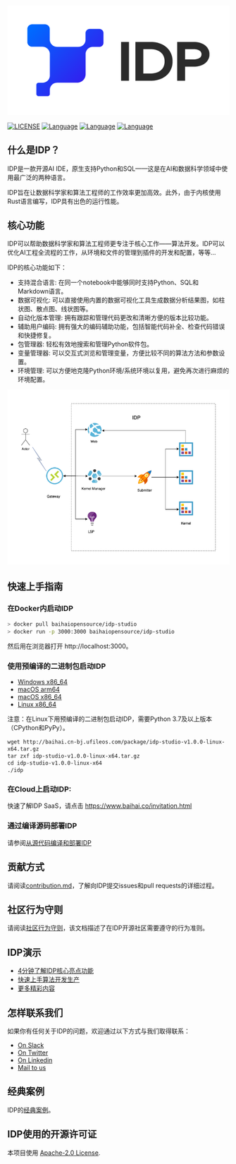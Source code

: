 ![](docs/logo_new.png)

[![LICENSE](https://img.shields.io/badge/licence-Apache%202.0-brightgreen)](https://github.com/BaihaiAI/IDP/blob/main/LICENSE)
[![Language](https://img.shields.io/badge/language-Rust-brightgreen)](https://www.rust-lang.org/)
[![Language](https://img.shields.io/badge/language-javascript-brightgreen)](https://www.javascript.com/)
[![Language](https://img.shields.io/badge/language-Python-brightgreen)](https://www.python.org/)


## 什么是IDP？
IDP是一款开源AI IDE，原生支持Python和SQL——这是在AI和数据科学领域中使用最广泛的两种语言。

IDP旨在让数据科学家和算法工程师的工作效率更加高效。此外，由于内核使用Rust语言编写，IDP具有出色的运行性能。

## 核心功能
IDP可以帮助数据科学家和算法工程师更专注于核心工作——算法开发。IDP可以优化AI工程全流程的工作，从环境和文件的管理到插件的开发和配置，等等...

IDP的核心功能如下：
* 支持混合语言: 在同一个notebook中能够同时支持Python、SQL和Markdown语言。
* 数据可视化: 可以直接使用内置的数据可视化工具生成数据分析结果图，如柱状图、散点图、线状图等。
* 自动化版本管理: 拥有跟踪和管理代码更改和清晰方便的版本比较功能。
* 辅助用户编码: 拥有强大的编码辅助功能，包括智能代码补全、检查代码错误和快捷修复。
* 包管理器: 轻松有效地搜索和管理Python软件包。
* 变量管理器: 可以交互式浏览和管理变量，方便比较不同的算法方法和参数设置。
* 环境管理: 可以方便地克隆Python环境/系统环境以复用，避免再次进行麻烦的环境配置。

![](docs/open.png)

## 快速上手指南

### 在Docker内启动IDP
``` bash
> docker pull baihaiopensource/idp-studio
> docker run -p 3000:3000 baihaiopensource/idp-studio
```
然后用在浏览器打开 http://localhost:3000。

### 使用预编译的二进制包启动IDP

- [Windows x86_64](http://baihai.cn-bj.ufileos.com/package/idp-studio-v1.0.0-win-x64.zip)
- [macOS arm64](http://baihai.cn-bj.ufileos.com/package/idp-studio-v1.0.0-darwin-arm64.tar.gz)
- [macOS x86_64](http://baihai.cn-bj.ufileos.com/package/idp-studio-v1.0.0-darwin-x64.tar.gz)
- [Linux x86_64](http://baihai.cn-bj.ufileos.com/package/idp-studio-v1.0.0-linux-x64.tar.gz)

注意：在Linux下用预编译的二进制包启动IDP，需要Python 3.7及以上版本（CPython和PyPy）。

```
wget http://baihai.cn-bj.ufileos.com/package/idp-studio-v1.0.0-linux-x64.tar.gz
tar zxf idp-studio-v1.0.0-linux-x64.tar.gz
cd idp-studio-v1.0.0-linux-x64
./idp
```

### 在Cloud上启动IDP:
快速了解IDP SaaS，请点击 <https://www.baihai.co/invitation.html>

### 通过编译源码部署IDP
请参阅[从源代码编译和部署IDP](/docs/compile-deploy-from-source.md)


## 贡献方式
请阅读[contribution.md](/docs/contributing.md)，了解向IDP提交issues和pull requests的详细过程。

## 社区行为守则
请阅读[社区行为守则](/docs/code-of-conduct.md)，该文档描述了在IDP开源社区需要遵守的行为准则。

## IDP演示
- [4分钟了解IDP核心亮点功能](https://www.bilibili.com/video/BV1Ja411o7to/?spm_id_from=333.337.search-card.all.click)
- [快速上手算法开发生产](https://www.bilibili.com/video/BV1Qa411f7as/?spm_id_from=333.337.search-card.all.click)
- [更多精彩内容](https://space.bilibili.com/1227589642)

## 怎样联系我们
如果你有任何关于IDP的问题，欢迎通过以下方式与我们取得联系：
 - [On Slack](https://join.slack.com/t/idp-tjo1834/shared_invite/zt-1kee8cd8x-iNZ0rvwClRfx7sLgmmKKyg)
 - [On Twitter](https://twitter.com/baihaiAI)
 - [On Linkedin](https://www.linkedin.com/company/80179567/admin/)
 - [Mail to us](https://baihai.co/contactus.html)


## 经典案例
IDP的[经典案例](https://www.baihai.co/case.html)。

## IDP使用的开源许可证
本项目使用 [Apache-2.0 License](LICENSE).
